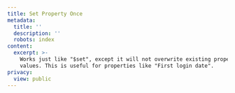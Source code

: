 ```yaml
---
title: Set Property Once
metadata:
  title: ''
  description: ''
  robots: index
content:
  excerpt: >-
    Works just like "$set", except it will not overwrite existing property
    values. This is useful for properties like "First login date".
privacy:
  view: public
---
```


